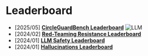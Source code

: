 # Leaderboard
- [2025/05] **[CircleGuardBench Leaderboard](https://huggingface.co/spaces/whitecircle-ai/circle-guard-bench)** ![LLM](https://img.shields.io/badge/LLM-589cf4)
- [2024/02] **[Red-Teaming Resistance Leaderboard](https://huggingface.co/blog/leaderboards-on-the-hub-haizelab)**
- [2024/01] **[LLM Safety Leaderboard](https://huggingface.co/spaces/AI-Secure/llm-trustworthy-leaderboard)**
- [2024/01] **[Hallucinations Leaderboard](https://huggingface.co/spaces/hallucinations-leaderboard/leaderboard)**
